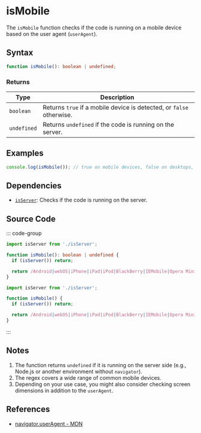 # isMobile

The `isMobile` function checks if the code is running on a mobile device based on the user agent (`userAgent`).

## Syntax

```typescript
function isMobile(): boolean | undefined;
```

### Returns

| Type         | Description                                                     |
|--------------|-----------------------------------------------------------------|
| `boolean`    | Returns `true` if a mobile device is detected, or `false` otherwise. |
| `undefined`  | Returns `undefined` if the code is running on the server.       |

## Examples

```typescript
console.log(isMobile()); // true on mobile devices, false on desktops, undefined on the server
```

## Dependencies

- [`isServer`](./isServer.md): Checks if the code is running on the server.

## Source Code

::: code-group
```typescript
import isServer from './isServer';

function isMobile(): boolean | undefined {
  if (isServer()) return;

  return /Android|webOS|iPhone|iPad|iPod|BlackBerry|IEMobile|Opera Mini/i.test(navigator.userAgent);
}
```

```javascript
import isServer from './isServer';

function isMobile() {
  if (isServer()) return;

  return /Android|webOS|iPhone|iPad|iPod|BlackBerry|IEMobile|Opera Mini/i.test(navigator.userAgent);
}
```
:::

## Notes

1. The function returns `undefined` if it is running on the server side (e.g., Node.js or another environment without `navigator`).
2. The regex covers a wide range of common mobile devices.
3. Depending on your use case, you might also consider checking screen dimensions in addition to the `userAgent`.

## References

- [navigator.userAgent - MDN](https://developer.mozilla.org/en-US/docs/Web/API/Navigator/userAgent)